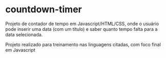 # countdown-timer
Projeto de contador de tempo em Javascript/HTML/CSS, onde o usuário pode inserir uma data (com um título)
e saber quanto tempo falta para a data selecionada.

Projeto realizado para treinamento nas linguagens citadas, com foco final em Javascript
